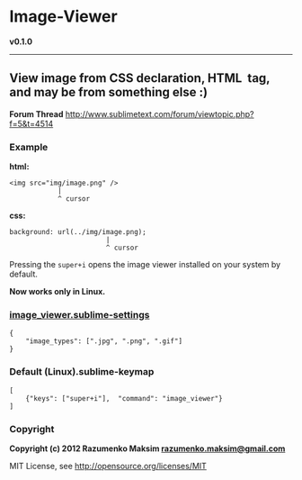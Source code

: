 # Image-Viewer

**v0.1.0**

---
## View image from CSS declaration, HTML <img> tag, and may be from something else :)

**Forum Thread**
http://www.sublimetext.com/forum/viewtopic.php?f=5&t=4514


### Example
**html:**

    <img src="img/image.png" />
                |
                ^ cursor

**css:**

    background: url(../img/image.png);
                            |
                            ^ cursor


Pressing the `super+i` opens the image viewer installed on your system by default.

**Now works only in Linux.**


### [image_viewer.sublime-settings](https://github.com/rmaksim/Sublime-Text-2-Image-Viewer/blob/master/image_viewer.sublime-settings)
    {
        "image_types": [".jpg", ".png", ".gif"]
    }


### Default (Linux).sublime-keymap
    [
        {"keys": ["super+i"],  "command": "image_viewer"}
    ]


### Copyright
**Copyright (c) 2012 Razumenko Maksim <razumenko.maksim@gmail.com>**

MIT License, see http://opensource.org/licenses/MIT
